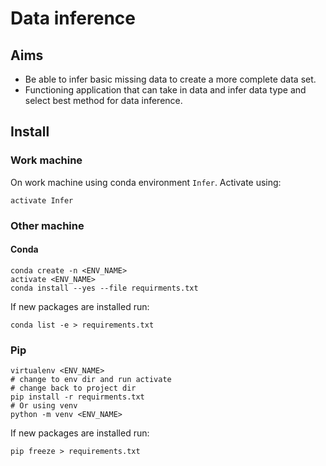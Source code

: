 # Data inference 

## Aims
- Be able to infer basic missing data to create a more complete data set.
- Functioning application that can take in data and infer data type and select 
best method for data inference.

## Install
### Work machine
On work machine using conda environment `Infer`. Activate using:
```
activate Infer
```

### Other machine
#### Conda
```
conda create -n <ENV_NAME>
activate <ENV_NAME>
conda install --yes --file requirments.txt
```
If new packages are installed run:
```
conda list -e > requirements.txt
```

### Pip
```
virtualenv <ENV_NAME>
# change to env dir and run activate
# change back to project dir
pip install -r requirments.txt
# Or using venv
python -m venv <ENV_NAME>
```

If new packages are installed run:
```
pip freeze > requirements.txt
```

